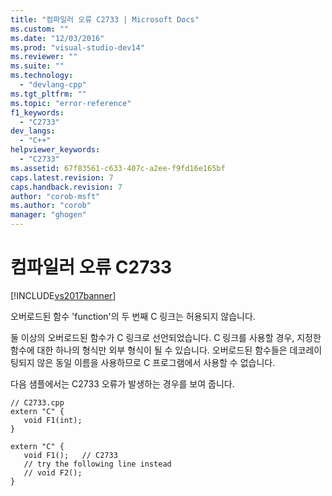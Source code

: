 ```yaml
---
title: "컴파일러 오류 C2733 | Microsoft Docs"
ms.custom: ""
ms.date: "12/03/2016"
ms.prod: "visual-studio-dev14"
ms.reviewer: ""
ms.suite: ""
ms.technology: 
  - "devlang-cpp"
ms.tgt_pltfrm: ""
ms.topic: "error-reference"
f1_keywords: 
  - "C2733"
dev_langs: 
  - "C++"
helpviewer_keywords: 
  - "C2733"
ms.assetid: 67f83561-c633-407c-a2ee-f9fd16e165bf
caps.latest.revision: 7
caps.handback.revision: 7
author: "corob-msft"
ms.author: "corob"
manager: "ghogen"
---
```

# 컴파일러 오류 C2733
[!INCLUDE[vs2017banner](../../assembler/inline/includes/vs2017banner.md)]

오버로드된 함수 'function'의 두 번째 C 링크는 허용되지 않습니다.  
  
 둘 이상의 오버로드된 함수가 C 링크로 선언되었습니다.  C 링크를 사용할 경우, 지정한 함수에 대한 하나의 형식만 외부 형식이 될 수 있습니다.  오버로드된 함수들은 데코레이팅되지 않은 동일 이름을 사용하므로 C 프로그램에서 사용할 수 없습니다.  
  
 다음 샘플에서는 C2733 오류가 발생하는 경우를 보여 줍니다.  
  
```  
// C2733.cpp  
extern "C" {  
   void F1(int);  
}  
  
extern "C" {  
   void F1();   // C2733  
   // try the following line instead  
   // void F2();  
}  
```